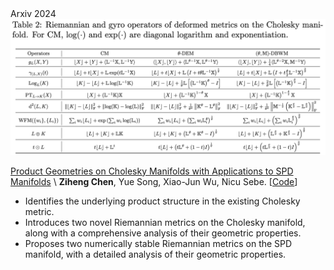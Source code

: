 <div class='paper-box'>
    <div class='paper-box-image' style="display: flex; justify-content: center; align-items: center;">
        <div>
            <div class="badge">Arxiv 2024</div>
            <img src='images/paper_images/Arxiv24-Cholesky.png' alt="sym" width="100%">
        </div>
    </div>
    <div class='paper-box-text' markdown="1">
    
[Product Geometries on Cholesky Manifolds with Applications to SPD Manifolds](https://arxiv.org/abs/2407.02607) \\
**Ziheng Chen**, Yue Song, Xiao-Jun Wu, Nicu Sebe. 
[[Code](https://github.com/GitZH-Chen/CDEM_CDBWM)]
<strong><span class='show_paper_citations' data='4FA6C0AAAAAJ:qjMakFHDy7sC'></span></strong>
- Identifies the underlying product structure in the existing Cholesky metric.
- Introduces two novel Riemannian metrics on the Cholesky manifold, along with a comprehensive analysis of their geometric properties.
- Proposes two numerically stable Riemannian metrics on the SPD manifold, with a detailed analysis of their geometric properties.

</div>
</div>